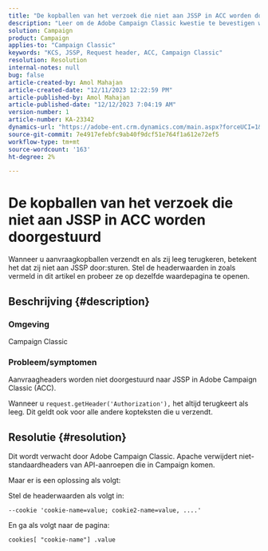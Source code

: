 ```yaml
---
title: "De kopballen van het verzoek die niet aan JSSP in ACC worden doorgestuurd"
description: "Leer om de Adobe Campaign Classic kwestie te bevestigen waar de verzoekkopbal niet door:sturen aan JSSP."
solution: Campaign
product: Campaign
applies-to: "Campaign Classic"
keywords: "KCS, JSSP, Request header, ACC, Campaign Classic"
resolution: Resolution
internal-notes: null
bug: false
article-created-by: Amol Mahajan
article-created-date: "12/11/2023 12:22:59 PM"
article-published-by: Amol Mahajan
article-published-date: "12/12/2023 7:04:19 AM"
version-number: 1
article-number: KA-23342
dynamics-url: "https://adobe-ent.crm.dynamics.com/main.aspx?forceUCI=1&pagetype=entityrecord&etn=knowledgearticle&id=f538ddff-1f98-ee11-be37-6045bd006239"
source-git-commit: 7e4917efebfc9ab40f9dcf51e764f1a612e72ef5
workflow-type: tm+mt
source-wordcount: '163'
ht-degree: 2%

---
```


# De kopballen van het verzoek die niet aan JSSP in ACC worden doorgestuurd


Wanneer u aanvraagkopballen verzendt en als zij leeg terugkeren, betekent het dat zij niet aan JSSP door:sturen. Stel de headerwaarden in zoals vermeld in dit artikel en probeer ze op dezelfde waardepagina te openen.

## Beschrijving {#description}


### Omgeving

Campaign Classic



### Probleem/symptomen

Aanvraagheaders worden niet doorgestuurd naar JSSP in Adobe Campaign Classic (ACC).

Wanneer u `request.getHeader('Authorization'),` het altijd terugkeert als leeg. Dit geldt ook voor alle andere kopteksten die u verzendt.


## Resolutie {#resolution}


Dit wordt verwacht door Adobe Campaign Classic. Apache verwijdert niet-standaardheaders van API-aanroepen die in Campaign komen.

Maar er is een oplossing als volgt:

Stel de headerwaarden als volgt in:

`--cookie 'cookie-name=value; cookie2-name=value, ....'`

En ga als volgt naar de pagina:

`cookies[ "cookie-name"] .value`
